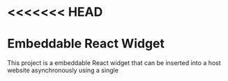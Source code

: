 <<<<<<< HEAD
=======
# Embeddable React Widget
This project is a embeddable React widget that can be inserted into a host website asynchronously using a single <script> tag. It supports JSX, CSS styles, and is compiled using Webpack into a single widget.js file which can be static-hosted.

## Installation

  1. npm install
  2. Change .env for local development and production config
  3. configure the api key inside demo -> index.html
  4. Add site url in the dashboard -> Installation Eg:"http://localhost:3000/"
  5. npm run build
  6. npm run start

## Usage

We can load the widget asynchronously. Using this method we create a temporary object that holds any calls to the widget in a queue and when the widget loads, it will then process those calls.
Add widget url and api key
```sh
<script> 
    (function (w, d, s, o, f, js, fjs) {
    w['JS-Widget'] = o; w[o] = w[o] || 
    function () { (w[o].q = w[o].q || []).push(arguments)};
    js = d.createElement(s), fjs = d.getElementsByTagName(s)[0];
    js.id = o; js.src = f; js.async = 1; fjs.parentNode.insertBefore(js, fjs);
    }(window, document, 'script', 'mw', '<widget_url>'));
    mw({ apiKey: "<api_key>" });
</script>
```
>>>>>>> b0170e1... changed
